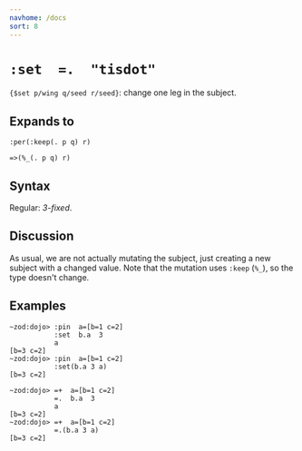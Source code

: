 ```yaml
---
navhome: /docs
sort: 8
---
```


# `:set  =.  "tisdot"` 

`{$set p/wing q/seed r/seed}`: change one leg in the subject.

## Expands to

```
:per(:keep(. p q) r)
```

```
=>(%_(. p q) r)
```

## Syntax

Regular: *3-fixed*.

## Discussion

As usual, we are not actually mutating the subject, just creating
a new subject with a changed value.  Note that the mutation uses
`:keep` (`%_`), so the type doesn't change.

## Examples

```
~zod:dojo> :pin  a=[b=1 c=2]
           :set  b.a  3
           a
[b=3 c=2]
~zod:dojo> :pin  a=[b=1 c=2]
           :set(b.a 3 a)
[b=3 c=2]
```

```
~zod:dojo> =+  a=[b=1 c=2]
           =.  b.a  3
           a
[b=3 c=2]
~zod:dojo> =+  a=[b=1 c=2]
           =.(b.a 3 a)
[b=3 c=2]
```
